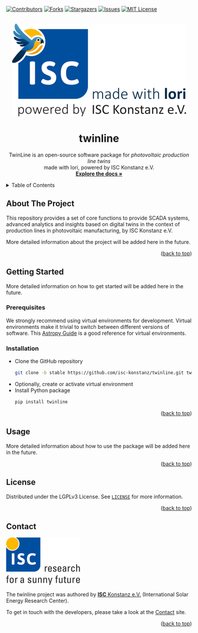 <!-- Based on Othneil Drew's Best README Template: https://github.com/othneildrew/Best-README-Template/ -->
<a name="readme-top"></a>


<!-- PROJECT SHIELDS -->
<!--
*** Markdown "reference style" links is used for readability.
*** Reference links are enclosed in brackets [ ] instead of parentheses ( ).
*** See the bottom of this document for the declaration of the reference variables
*** for contributors-url, forks-url, etc. This is an optional, concise syntax you may use.
*** https://www.markdownguide.org/basic-syntax/#reference-style-links
-->
[![Contributors][contributors-shield]][contributors-url]
[![Forks][forks-shield]][forks-url]
[![Stargazers][stars-shield]][stars-url]
[![Issues][issues-shield]][issues-url]
[![MIT License][license-shield]][license-url]


<!-- PROJECT LOGO -->
<br />
<div align="center">
  <a href="https://github.com/isc-konstanz/twinline">
    <img src="doc/_images/lori-logo-isc.png" alt="Lori Logo">
  </a>
  <h1 align="center">twinline</h1>
  <p align="center">
    TwinLine is an open-source software package for <em>photovoltaic production line twins</em> <br>made with lori, powered by ISC Konstanz e.V.  
    <br />
    <a href="https://twinline.readthedocs.io"><strong>Explore the docs »</strong></a>
    <!--
    <br />
    <br />
    <a href="https://github.com/isc-konstanz/twinline/issues/new?labels=bug&template=bug-report---.md">Report Bug</a>
    ·
    <a href="https://github.com/isc-konstanz/twinline/issues/new?labels=enhancement&template=feature-request---.md">Request Feature</a>
    -->  
  </p>
</div>


<!-- TABLE OF CONTENTS -->
<details>
  <summary>Table of Contents</summary>
  <ol>
    <li><a href="#about-the-project">About The Project</a></li>
    <li>
      <a href="#getting-started">Getting Started</a>
      <ul>
        <li><a href="#prerequisites">Prerequisites</a></li>
        <li><a href="#installation">Installation</a></li>
      </ul>
    </li>
    <li><a href="#usage">Usage</a></li>
    <li><a href="#contributing">Contributing</a></li>
    <li><a href="#license">License</a></li>
    <li><a href="#contact">Contact</a></li>
  </ol>
</details>


<!-- ABOUT THE PROJECT -->
## About The Project

This repository provides a set of core functions to provide SCADA systems, advanced analytics and insights based on 
digital twins in the context of production lines in photovoltaic manufacturing, by ISC Konstanz e.V.  

More detailed information about the project will be added here in the future.

<p align="right">(<a href="#readme-top">back to top</a>)</p>


<!-- GETTING STARTED -->
## Getting Started

More detailed information on how to get started will be added here in the future.


### Prerequisites

We strongly recommend using virtual environments for development.
Virtual environments make it trivial to switch between different versions of software.
This [Astropy Guide](http://astropy.readthedocs.org/en/latest/development/workflow/virtual_pythons.html)
is a good reference for virtual environments.


### Installation

- Clone the GitHub repository
   ```sh
   git clone -b stable https://github.com/isc-konstanz/twinline.git twinline
   ```
- Optionally, create or activate virtual environment
- Install Python package
   ```sh
   pip install twinline
   ```

<p align="right">(<a href="#readme-top">back to top</a>)</p>


<!-- USAGE EXAMPLES -->
## Usage

More detailed information about how to use the package will be added here in the future.

<p align="right">(<a href="#readme-top">back to top</a>)</p>


<!-- LICENSE -->
## License

Distributed under the LGPLv3 License. See [`LICENSE`](https://github.com/isc-konstanz/twinline/blob/main/LICENSE) for more information.

<p align="right">(<a href="#readme-top">back to top</a>)</p>


<!-- CONTACT -->
## Contact

![ISC logo](doc/_images/isc-logo-full.png)

The twinline project was authored by [**ISC** Konstanz e.V.](https://isc-konstanz.de/)
(International Solar Energy Research Center).

To get in touch with the developers, please take a look at the [Contact](doc/contact.md) site.

<p align="right">(<a href="#readme-top">back to top</a>)</p>


<!-- MARKDOWN LINKS & IMAGES -->
<!-- https://www.markdownguide.org/basic-syntax/#reference-style-links -->
[contributors-shield]: https://img.shields.io/github/contributors/isc-konstanz/twinline.svg?style=for-the-badge
[contributors-url]: https://github.com/isc-konstanz/twinline/graphs/contributors
[forks-shield]: https://img.shields.io/github/forks/isc-konstanz/twinline.svg?style=for-the-badge
[forks-url]: https://github.com/isc-konstanz/twinline/network/members
[stars-shield]: https://img.shields.io/github/stars/isc-konstanz/twinline.svg?style=for-the-badge
[stars-url]: https://github.com/isc-konstanz/twinline/stargazers
[issues-shield]: https://img.shields.io/github/issues/isc-konstanz/twinline.svg?style=for-the-badge
[issues-url]: https://github.com/isc-konstanz/twinline/issues
[license-shield]: https://img.shields.io/github/license/isc-konstanz/twinline.svg?style=for-the-badge
[license-url]: https://github.com/isc-konstanz/twinline/blob/main/LICENSE
